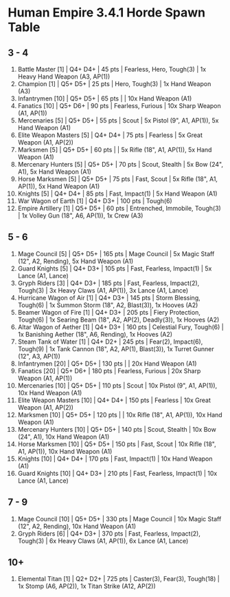 # Human Empire 3.4.1 Horde Spawn Table

## 3 - 4

1. Battle Master [1] | Q4+ D4+ | 45 pts | Fearless, Hero, Tough(3) | 1x Heavy Hand Weapon (A3, AP(1))
1. Champion [1] | Q5+ D5+ | 25 pts | Hero, Tough(3) | 1x Hand Weapon (A3)
1. Infantrymen [10] | Q5+ D5+ | 65 pts |  | 10x Hand Weapon (A1)
1. Fanatics [10] | Q5+ D6+ | 90 pts | Fearless, Furious | 10x Sharp Weapon (A1, AP(1))
1. Mercenaries [5] | Q5+ D5+ | 55 pts | Scout | 5x Pistol (9", A1, AP(1)), 5x Hand Weapon (A1)
1. Elite Weapon Masters [5] | Q4+ D4+ | 75 pts | Fearless | 5x Great Weapon (A1, AP(2))
1. Marksmen [5] | Q5+ D5+ | 60 pts |  | 5x Rifle (18", A1, AP(1)), 5x Hand Weapon (A1)
1. Mercenary Hunters [5] | Q5+ D5+ | 70 pts | Scout, Stealth | 5x Bow (24", A1), 5x Hand Weapon (A1)
1. Horse Marksmen [5] | Q5+ D5+ | 75 pts | Fast, Scout | 5x Rifle (18", A1, AP(1)), 5x Hand Weapon (A1)
1. Knights [5] | Q4+ D4+ | 85 pts | Fast, Impact(1) | 5x Hand Weapon (A1)
1. War Wagon of Earth [1] | Q4+ D3+ | 100 pts | Tough(6)
1. Empire Artillery [1] | Q5+ D5+ | 60 pts | Entrenched, Immobile, Tough(3) | 1x Volley Gun (18", A6, AP(1)), 1x Crew (A3)

## 5 - 6

1. Mage Council [5] | Q5+ D5+ | 165 pts | Mage Council | 5x Magic Staff (12", A2, Rending), 5x Hand Weapon (A1)
1. Guard Knights [5] | Q4+ D3+ | 105 pts | Fast, Fearless, Impact(1) | 5x Lance (A1, Lance)
1. Gryph Riders [3] | Q4+ D3+ | 185 pts | Fast, Fearless, Impact(2), Tough(3) | 3x Heavy Claws (A1, AP(1)), 3x Lance (A1, Lance)
1. Hurricane Wagon of Air  [1] | Q4+ D3+ | 145 pts | Storm Blessing, Tough(6) | 1x Summon Storm (18", A2, Blast(3)), 1x Hooves (A2)
1. Beamer Wagon of Fire [1] | Q4+ D3+ | 205 pts | Fiery Protection, Tough(6) | 1x Searing Beam (18", A2, AP(2), Deadly(3)), 1x Hooves (A2)
1. Altar Wagon of Aether [1] | Q4+ D3+ | 160 pts | Celestial Fury, Tough(6) | 1x Banishing Aether (18", A6, Rending), 1x Hooves (A2)
1. Steam Tank of Water [1] | Q4+ D2+ | 245 pts | Fear(2), Impact(6), Tough(9) | 1x Tank Cannon (18", A2, AP(1), Blast(3)), 1x Turret Gunner (12", A3, AP(1))
1. Infantrymen [20] | Q5+ D5+ | 130 pts |  | 20x Hand Weapon (A1)
1. Fanatics [20] | Q5+ D6+ | 180 pts | Fearless, Furious | 20x Sharp Weapon (A1, AP(1))
1. Mercenaries [10] | Q5+ D5+ | 110 pts | Scout | 10x Pistol (9", A1, AP(1)), 10x Hand Weapon (A1)
1. Elite Weapon Masters [10] | Q4+ D4+ | 150 pts | Fearless | 10x Great Weapon (A1, AP(2))
1. Marksmen [10] | Q5+ D5+ | 120 pts |  | 10x Rifle (18", A1, AP(1)), 10x Hand Weapon (A1)
1. Mercenary Hunters [10] | Q5+ D5+ | 140 pts | Scout, Stealth | 10x Bow (24", A1), 10x Hand Weapon (A1)
1. Horse Marksmen [10] | Q5+ D5+ | 150 pts | Fast, Scout | 10x Rifle (18", A1, AP(1)), 10x Hand Weapon (A1)
1. Knights [10] | Q4+ D4+ | 170 pts | Fast, Impact(1) | 10x Hand Weapon (A1)
1. Guard Knights [10] | Q4+ D3+ | 210 pts | Fast, Fearless, Impact(1) | 10x Lance (A1, Lance)

## 7 - 9

1. Mage Council [10] | Q5+ D5+ | 330 pts | Mage Council | 10x Magic Staff (12", A2, Rending), 10x Hand Weapon (A1)
1. Gryph Riders [6] | Q4+ D3+ | 370 pts | Fast, Fearless, Impact(2), Tough(3) | 6x Heavy Claws (A1, AP(1)), 6x Lance (A1, Lance)

## 10+

1. Elemental Titan [1] | Q2+ D2+ | 725 pts | Caster(3), Fear(3), Tough(18) | 1x Stomp (A6, AP(2)), 1x Titan Strike (A12, AP(2))